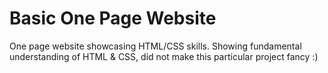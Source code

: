 # Basic One Page Website

One page website showcasing HTML/CSS skills. Showing fundamental understanding of HTML & CSS, did not make this particular project fancy :) 

